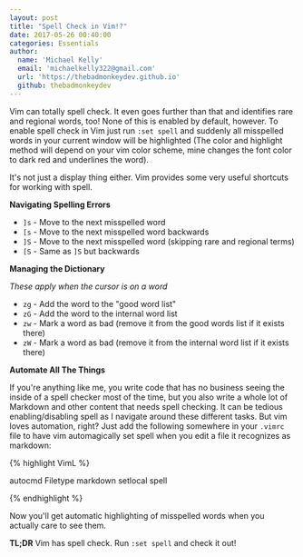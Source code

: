 ```yaml
---
layout: post
title: "Spell Check in Vim!?"
date: 2017-05-26 00:40:00
categories: Essentials
author:
  name: 'Michael Kelly'
  email: 'michaelkelly322@gmail.com'
  url: 'https://thebadmonkeydev.github.io'
  github: thebadmonkeydev
---
```


Vim can totally spell check. It even goes further than that and
identifies rare and regional words, too! None of this is enabled by default,
however. To enable spell check in Vim just run `:set spell` and suddenly
all misspelled words in your current window will be highlighted (The color and highlight method
will depend on your vim color scheme, mine changes the font color to
dark red and underlines the word).

It's not just a display thing either. Vim provides some very useful
shortcuts for working with spell.

**Navigating Spelling Errors**

- `]s` - Move to the next misspelled word
- `[s` - Move to the next misspelled word backwards
- `]S` - Move to the next misspelled word (skipping rare and regional terms)
- `[S` - Same as `]S` but backwards

**Managing the Dictionary**

_These apply when the cursor is on a word_

- `zg` - Add the word to the "good word list"
- `zG` - Add the word to the internal word list
- `zw` - Mark a word as bad (remove it from the good words list if it
exists there)
- `zW` - Mark a word as bad (remove it from the internal word list if it
exists there)

**Automate All The Things**

If you're anything like me, you write code that has no business seeing
the inside of a spell checker most of the time, but you also write a
whole lot of Markdown and other content that needs spell checking. It
can be tedious enabling/disabling spell as I navigate around these
different tasks. But vim loves automation, right? Just add the following somewhere in your
`.vimrc` file to have vim automagically set spell when you edit a file
it recognizes as markdown:

{% highlight VimL %}

autocmd Filetype markdown setlocal spell

{% endhighlight %}

Now you'll get automatic highlighting of misspelled words when you
actually care to see them.

**TL;DR** Vim has spell check. Run `:set spell` and check it out!
